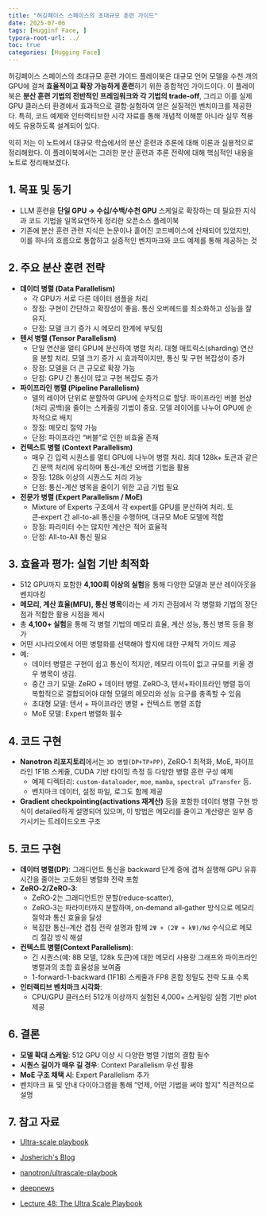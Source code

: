 ```yaml
---
title: "허깅페이스 스페이스의 초대규모 훈련 가이드"
date: 2025-07-06
tags: [Hugginf Face, ]
typora-root-url: ../
toc: true
categories: [Hugging Face]
---
```


허깅페이스 스페이스의 초대규모 훈련 가이드 플레이북은 대규모 언어 모델을 수천 개의 GPU에 걸쳐 **효율적이고 확장 가능하게 훈련**하기 위한 종합적인 가이드이다. 이 플레이북은 **분산 훈련 기법의 전반적인 프레임워크와 각 기법의 trade-off**, 그리고 이를 실제 GPU 클러스터 환경에서 효과적으로 결합·실험하여 얻은 실질적인 벤치마크를 제공한다. 특히, 코드 예제와 인터랙티브한 시각 자료를 통해 개념적 이해뿐 아니라 실무 적용에도 유용하도록 설계되어 있다. 

익히 저는 이 노트에서 대규모 학습에서의 분산 훈련과 추론에 대해 이론과 실용적으로 정리해왔다. 이 플레이북에서는 그러한 분산 훈련과 추론 전략에 대해 핵심적인 내용을 노트로 정리해보겠다. 



## 1. 목표 및 동기

* LLM 훈련을 **단일 GPU → 수십/수백/수천 GPU** 스케일로 확장하는 데 필요한 지식과 코드 기법을 일목요연하게 정리한 오픈소스 플레이북
* 기존에 분산 훈련 관련 지식은 논문이나 흩어진 코드베이스에 산재되어 있었지만, 이를 하나의 흐름으로 통합하고 실증적인 벤치마크와 코드 예제를 통해 제공하는 것



## 2. 주요 분산 훈련 전략

* **데이터 병렬 (Data Parallelism)**
  * 각 GPU가 서로 다른 데이터 샘플을 처리
  * 장점: 구현이 간단하고 확장성이 좋음. 통신 오버헤드를 최소화하고 성능을 잘 유지.
  * 단점: 모델 크기 증가 시 메모리 한계에 부딪힘
* **텐서 병렬 (Tensor Parallelism)**
  * 단일 연산을 멀티 GPU에 분산하여 병렬 처리. 대형 매트릭스(sharding) 연산을 분할 처리. 모델 크기 증가 시 효과적이지만, 통신 및 구현 복잡성이 증가
  * 장점: 모델을 더 큰 규모로 확장 가능
  * 단점: GPU 간 통신이 많고 구현 복잡도 증가
* **파이프라인 병렬 (Pipeline Parallelism)**
  * 델의 레이어 단위로 분할하여 GPU에 순차적으로 할당. 파이프라인 버블 현상(처리 공백)을 줄이는 스케줄링 기법이 중요. 모델 레이어를 나누어 GPU에 순차적으로 배치
  * 장점: 메모리 절약 가능
  * 단점: 파이프라인 “버블”로 인한 비효율 존재
* **컨텍스트 병렬 (Context Parallelism)**
  * 매우 긴 입력 시퀀스를 멀티 GPU에 나누어 병렬 처리. 최대 128k+ 토큰과 같은 긴 문맥 처리에 유리하며 통신-계산 오버랩 기법을 활용
  * 장점: 128k 이상의 시퀀스도 처리 가능
  * 단점: 통신-계산 병목을 줄이기 위한 고급 기법 필요
* **전문가 병렬 (Expert Parallelism / MoE)**
  * Mixture of Experts 구조에서 각 expert를 GPU를 분산하여 처리. 토큰‑expert 간 all-to-all 통신을 수행하며, 대규모 MoE 모델에 적합
  * 장점: 파라미터 수는 많지만 계산은 적어 효율적
  * 단점: All-to-All 통신 필요



## 3. 효율과 평가: 실험 기반 최적화

* 512 GPU까지 포함한 **4,100회 이상의 실험**을 통해 다양한 모델과 분산 레이아웃을 벤치마킹
* **메모리, 계산 효율(MFU), 통신 병목**이라는 세 가지 관점에서 각 병렬화 기법의 장단점과 적합한 활용 시점을 제시
* 총 **4,100+ 실험**을 통해 각 병렬 기법의 메모리 효율, 계산 성능, 통신 병목 등을 평가
* 어떤 시나리오에서 어떤 병렬화를 선택해야 할지에 대한 구체적 가이드 제공
* 예:
  * 데이터 병렬은 구현이 쉽고 통신이 적지만, 메모리 이득이 없고 규모를 키울 경우 병목이 생김.
  * 중간 크기 모델: ZeRO + 데이터 병렬. ZeRO‑3, 텐서+파이프라인 병렬 등이 복합적으로 결합되어야 대형 모델의 메모리와 성능 요구를 충족할 수 있음 
  * 초대형 모델: 텐서 + 파이프라인 병렬 + 컨텍스트 병렬 조합
  * MoE 모델: Expert 병렬화 필수



## 4. 코드 구현

* **Nanotron 리포지토리**에서는 `3D 병렬(DP+TP+PP)`, ZeRO‑1 최적화, MoE, 파이프라인 1F1B 스케줄, CUDA 기반 타이밍 측정 등 다양한 병렬 훈련 구성 예제
  * 예제 디렉터리: `custom-dataloader`, `moe`, `mamba`, `spectral µTransfer` 등.
  * 벤치마크 데이터, 설정 파일, 로그도 함께 제공
* **Gradient checkpointing(activations 재계산)** 등을 포함한 데이터 병렬 구현 방식이 detailed하게 설명되어 있으며, 이 방법은 메모리를 줄이고 계산량은 일부 증가시키는 트레이드오프 구조



## 5. 코드 구현

* **데이터 병렬(DP)**: 그래디언트 통신을 backward 단계 중에 겹쳐 실행해 GPU 유휴 시간을 줄이는 고도화된 병렬화 전략 포함
* **ZeRO‑2/ZeRO‑3**:
  * ZeRO‑2는 그래디언트만 분할(reduce‑scatter),
  * ZeRO‑3는 파라미터까지 분할하며, on‑demand all‑gather 방식으로 메모리 절약과 통신 효율을 달성
  * 복잡한 통신–계산 겹침 전략 설명과 함께 `2Ψ + (2Ψ + kΨ)/Nd` 수식으로 메모리 절감 방식 해설
* **컨텍스트 병렬(Context Parallelism)**:
  * 긴 시퀀스(예: 8B 모델, 128k 토큰)에 대한 메모리 사용량 그래프와 파이프라인 병렬과의 조합 효율성을 보여줌
  * 1-forward-1-backward (1F1B) 스케줄과 FP8 혼합 정밀도 전략 도표 수록
* **인터랙티브 벤치마크 시각화**:
  * CPU/GPU 클러스터 512개 이상까지 실험된 4,000+ 스케일링 실험 기반 plot 제공



## 6. 결론

* **모델 확대 스케일**: 512 GPU 이상 시 다양한 병렬 기법의 결합 필수
* **시퀀스 길이가 매우 길 경우**: Context Parallelism 우선 활용
* **MoE 구조 채택 시**: Expert Parallelism 추가
* 벤치마크 표 및 안내 다이아그램을 통해 “언제, 어떤 기법을 써야 할지” 직관적으로 설명



## 7. 참고 자료

* [Ultra-scale playbook](https://nanotron-ultrascale-playbook.static.hf.space/index.html)

* [Josherich's Blog](https://www.josherich.me/podcast/gpu-mode/livestream-the-ultra-scale-playbook)

* [nanotron/ultrascale-playbook](https://huggingface.co/spaces/nanotron/ultrascale-playbook/discussions/57/files)

* [deepnews](https://deepnewz.com/ai-modeling/hugging-face-releases-150-page-ultra-scale-playbook-covering-5d-parallelism-zero-98f75458)

* [Lecture 48: The Ultra Scale Playbook](https://www.youtube.com/watch?v=1E8GDR8QXKw)

  

  